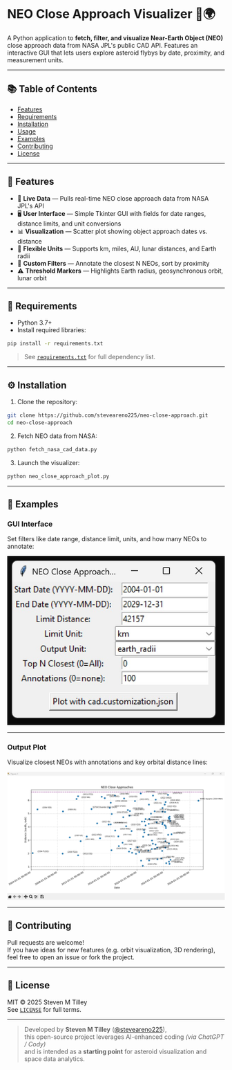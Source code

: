 # NEO Close Approach Visualizer 🚀🌍

A Python application to **fetch, filter, and visualize Near-Earth Object (NEO)** close approach data from NASA JPL's public CAD API. Features an interactive GUI that lets users explore asteroid flybys by date, proximity, and measurement units.

---

## 📚 Table of Contents

- [Features](#features)
- [Requirements](#requirements)
- [Installation](#installation)
- [Usage](#usage)
- [Examples](#examples)
- [Contributing](#contributing)
- [License](#license)

---

## 🌟 Features

- 📡 **Live Data** — Pulls real-time NEO close approach data from NASA JPL's API
- 🖥️ **User Interface** — Simple Tkinter GUI with fields for date ranges, distance limits, and unit conversions
- 📊 **Visualization** — Scatter plot showing object approach dates vs. distance
- 🧮 **Flexible Units** — Supports km, miles, AU, lunar distances, and Earth radii
- 🎯 **Custom Filters** — Annotate the closest N NEOs, sort by proximity
- ⚠️ **Threshold Markers** — Highlights Earth radius, geosynchronous orbit, lunar orbit

---

## 💾 Requirements

- Python 3.7+
- Install required libraries:

```bash
pip install -r requirements.txt
```

> See [`requirements.txt`](requirements.txt) for full dependency list.

---

## ⚙️ Installation

1. Clone the repository:

```bash
git clone https://github.com/steveareno225/neo-close-approach.git
cd neo-close-approach
```

2. Fetch NEO data from NASA:

```bash
python fetch_nasa_cad_data.py
```

3. Launch the visualizer:

```bash
python neo_close_approach_plot.py
```

---

## 🧪 Examples

### GUI Interface
Set filters like date range, distance limit, units, and how many NEOs to annotate:

![GUI Input](https://raw.githubusercontent.com/steveareno225/neo-close-approach/main/Screenshot-neo-close-approach-input.jpg)

---

### Output Plot
Visualize closest NEOs with annotations and key orbital distance lines:

![Scatter Plot](https://raw.githubusercontent.com/steveareno225/neo-close-approach/main/Screenshot-neo-close-approach-output.jpg)

---

## 🤝 Contributing

Pull requests are welcome!  
If you have ideas for new features (e.g. orbit visualization, 3D rendering), feel free to open an issue or fork the project.

---

## 📄 License

MIT © 2025 Steven M Tilley  
See [`LICENSE`](LICENSE) for full terms.

---

> Developed by **Steven M Tilley** ([@steveareno225](https://github.com/steveareno225)),  
> this open-source project leverages AI-enhanced coding *(via ChatGPT / Cody)*  
> and is intended as a **starting point** for asteroid visualization and space data analytics.
